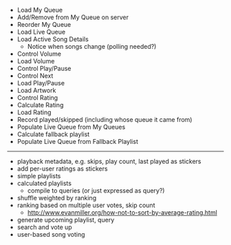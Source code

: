 * Load My Queue
* Add/Remove from My Queue on server
* Reorder My Queue
* Load Live Queue
* Load Active Song Details
	* Notice when songs change (polling needed?)
* Control Volume
* Load Volume
* Control Play/Pause
* Control Next
* Load Play/Pause
* Load Artwork
* Control Rating
* Calculate Rating
* Load Rating
* Record played/skipped (including whose queue it came from)
* Populate Live Queue from My Queues
* Calculate fallback playlist
* Populate Live Queue from Fallback Playlist
---
* playback metadata, e.g. skips, play count, last played as stickers
* add per-user ratings as stickers
* simple playlists
* calculated playlists
	* compile to queries (or just expressed as query?)
* shuffle weighted by ranking
* ranking based on multiple user votes, skip count
	* http://www.evanmiller.org/how-not-to-sort-by-average-rating.html
* generate upcoming playlist, query
* search and vote up
* user-based song voting